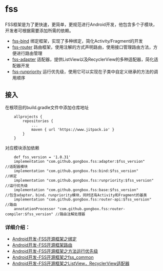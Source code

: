 # fss

###
  FSS框架是为了更快速，更简单，更规范进行Android开发，他包含多个子模块，开发者可根据需要添加所需的依赖。 
+ [fss-bind](https://www.jianshu.com/p/ec05e3e7d319)
绑定框架，实现了多种绑定，简化Activity/Fragment的开发
+ [fss-router](https://www.jianshu.com/p/ab618a57adc3)
路由框架，使用注解的方式声明路由，使用接口管理路由方法，方便进行路由管理
+ [fss-adapter](https://www.jianshu.com/p/0dfc654324d4)
适配器，提供ListView以及RecyclerView的多种适配器，简化适配器开发
+ [fss-runpriority](https://www.jianshu.com/p/1606421edc7a)
运行优先级，使用它可以实现在子类中自定义继承的方法的调用顺序

## 接入
在根项目的build.gradle文件中添加仓库地址
```
	allprojects {
		repositories {
			...
			maven { url 'https://www.jitpack.io' }
		}
	}
```
对应模块添加依赖
``` 
    def fss_version = '1.0.31'
    implementation "com.github.gongbox.fss:adapter:$fss_version"              //适配器模块
    implementation "com.github.gongbox.fss:bind:$fss_version"                 //绑定
    implementation "com.github.gongbox.fss:runpriority:$fss_version"          //运行优先级
    implementation "com.github.gongbox.fss:base:$fss_version"                 //包含adapter，bind，runpriority模块，同时还有Activity和Fragment的基类
    implementation "com.github.gongbox.fss:router-api:$fss_version"           //路由
    annotationProcessor "com.github.gongbox.fss:router-compiler:$fss_version" //路由注解处理器
``` 
      
### 详细介绍：
- [Android开发-FSS开源框架之绑定](https://www.jianshu.com/p/ec05e3e7d319)
- [Android开发-FSS开源框架路由](https://www.jianshu.com/p/ab618a57adc3)
- [Android开发-FSS开源框架之方法运行优先级](https://www.jianshu.com/p/1606421edc7a)
- [Android开发-FSS开源框架之fss_common](https://www.jianshu.com/p/c861716d1421)
- [Android开发-FSS开源框架之ListView，RecyclerView适配器](https://www.jianshu.com/p/0dfc654324d4)
